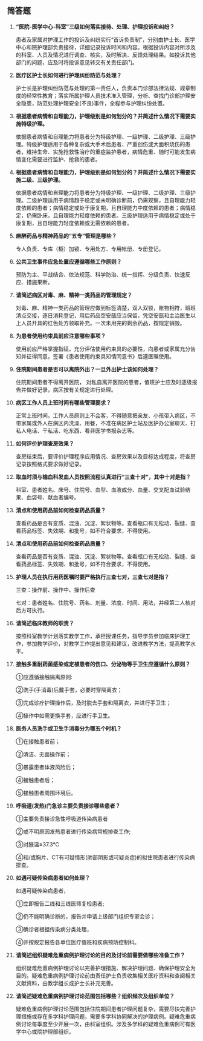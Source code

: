 ## 简答题

1. **“医院-医学中心-科室”三级如何落实接待、处理、护理投诉和纠纷？**

   患者及家属对护理工作的投诉及纠纷实行“首诉负责制”，分别由护士长、医学中心和院护理部负责接待，详细记录投诉时间和内容。根据投诉内容对所涉及的科室、人员及情况进行调查、核实，及时解决、反馈处理结果。如投诉其他部门的问题，应及时将投诉意见转交有关责任部门。

2. **医疗区护士长如何进行护理纠纷防范与处理？**

   护士长是护理纠纷防范与处理的第一责任人，负责本门诊部法律法规、规章制度的经常性教育；落实所属护理人员技术准入管理，分析、查找门诊部护理安全隐患，防范处理护理安全(不良)事件，全程参与护理纠纷处置。

3. **根据患者病情和自理能力，护理级别是如何划分的？并简述什么情况下需要实施特级护理。**

   依据患者病情和自理能力将患者分为特级护理、一级护理、二级护理、三级护理。特级护理适用于各种复杂或大手术后患者、严重创伤或大面积烧伤的患者，维持生命、实施抢救性治疗的重症监护患者，病情危重、随时可能发生病情变化需要进行监护、抢救的患者。

4. **根据患者病情和自理能力，护理级别是如何划分的？并简述什么情况下需要实施二级、三级护理。**

   依据患者病情和自理能力将患者分为特级护理、一级护理、二级护理、三级护理。二级护理适用于病情趋于稳定或未明确诊断前，仍需观察，且自理能力轻度依赖的患者；病情稳定或处于康复期，且自理能力中度依赖的患者；病情稳定，仍需卧床，且自理能力轻度依赖的患者。三级护理适用于病情稳定或处于康复期，且自理能力轻度依赖或无需依赖的患者。

5. **麻醉药品与精神药品的“五专”管理是哪些？**

   专人负责、专库（柜）加锁、专用处方、专用帐册、专册登记。

6. **公共卫生事件应急处置应遵循哪些工作原则？**

   预防为主、平战结合、依法规范、科学防治、统一指挥、分级负责、快速反应、措施果断。

7. **请简述病区对毒、麻、精神一类药品的管理规定？**

   对毒、麻、精神一类药品的管理应做到标签清楚，双人双锁，账物相符，班班清点交接，逐日消耗登记，用后药品空安瓿应当保留，凭空安瓿和主治医生以上人员开具的红色处方领取补充。一次未用完的剩余药品，按规定销毁。

8. **为患者使用约束具前应注意哪些事项？**

   使用前应严格掌握指征，充分评估使用约束具的必要性，向患者或家属充分告知并征得同意，签署《患者使用约束具知情同意书》后遵医嘱使用。

9. **住院期间患者是否可以离院外出？一旦外出护士该如何处理？**

   住院期间患者不得离开医院， 对私自离开医院的患者，值班护士应及时逐级报告并做好记录，病区按有关规定进行处理。

10. **病区工作人员上班时间有哪些管理要求？**

    正常上班时间，工作人员原则上不会客，不得随意把亲友、小孩带入病区，不带家属或外人在病区内洗澡、用餐，不准在病区护士站及医护办公室聊天、打私人电话、干私活、吃东西、看非医学书报杂志等。

11. **如何评价护理查房效果？**

    查房结束后，要评价护理程序应用情况、查房效果以及目标达成程度，将查房记录按照格式要求做好记录。

12. **取血时须与输血科发血人员按照流程认真进行“三查十对”，其中十对是指？**

    科室、患者姓名、床号、住院号、血型、血液成分、血量、交叉配血试验结果、血袋号、献血者编号。

13. **清点和使用药品前如何检查药品质量？**

    查看药品是否有变质、混浊、沉淀、絮状物等。查看瓶口有无松动、裂缝、查看药品标签、失效期、和批号，如不符合要求，不得使用。

14. **清点和使用药品前如何检查药品质量？**

    查看药品是否有变质、混浊、沉淀、絮状物等。查看瓶口有无松动、裂缝、查看药品标签、失效期、和批号，如不符合要求，不得使用。

15. **护理人员在执行用药医嘱时要严格执行三查七对，三查七对是指？**

    三查：操作前、操作中、操作后查

    七对：患者姓名、住院号、药名、剂量、浓度、时间、用法，并经第二人核对后方可执行。

16. **请简述临床教师的职责？**

    按照科室教学计划落实教学工作，承担授课任务，指导学员参加临床护理工作，参加教学评价，对教学工作提出意见和建议，改进教学方法，提高教学水平。

17. **接触多重耐药菌感染或定植患者的伤口、分泌物等手卫生应遵循什么原则？**

    ①应遵循接触隔离原则: 

    ②洗手(手消毒)后戴手套，必要时穿隔离衣；

    ③完成诊疗护理操作后，及时脱去手套和隔离衣，并进行手卫生；

    ④操作中如需更换手套，应进行手卫生。

18. **医务人员洗手或卫生手消毒分为哪五个时机？**

    ①在接触患者前；

    ②清洁、无菌操作前；

    ③暴露患者体液风险后；

    ④接触患者后；

    ⑤接触患者周围环境后。

19. **呼吸道(发热)门急诊主要负责接诊哪些患者？**

    ①主要负责接诊急性呼吸道传染病患者

    ②或不明原因发热患者进行传染病常规排查工作;

    ③对腋温≥37.3℃

    ④和/或胸片、CT有可疑情形(肺部阴影或可疑炎症)的拟住院患者进行传染病排查。

20. **如遇可疑传染病患者如何处理？**

    如遇可疑传染病患者，

    ①立即报告二线和三线医师复检患者;

    ②仍不能明确诊断的，报告并申请上级部门组织专家会诊；

    ③确诊者根据传染病分类处理，

    ④并按规定报告各单位医疗值班和疾病预防控制科。

21. **请简述组织疑难危重病例护理讨论的目的及讨论前需要做哪些准备工作？**

    组织疑难危重病例护理讨论以完善护理措施、解决护理问题、确保护理安全为目的。疑难危重病例护理讨论前由责任护士负责收集相关医疗资料和查阅相关文献资料，由教学组长或护士长补充完善。

22. **请简述疑难危重病例护理讨论范围包括哪些？组织频次及组织单位？**

    疑难危重病例护理讨论范围包括住院期间患者护理问题复杂，需要尽快完善护理措施或存在多学科护理问题，需要多学科协同解决的护理病例。疑难危重病例讨论每季度至少开展一次，由科室组织。涉及多学科的疑难危重病例可有医学中心或院护理部组织。